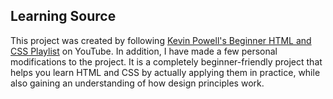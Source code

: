 ## Learning Source
This project was created by following  [Kevin Powell's Beginner HTML and CSS Playlist](https://youtube.com/playlist?list=PL4-IK0AVhVjOJs_UjdQeyEZ_cmEV3uJvx&si=TO9WV4eu8wcHkFqT) on YouTube.
In addition, I have made a few personal modifications to the project. It is a completely beginner-friendly project that helps you learn HTML and CSS by actually applying them in practice, while also gaining an understanding of how design principles work.
